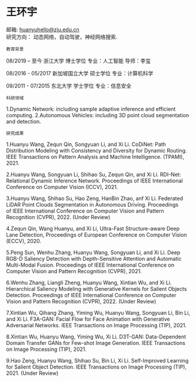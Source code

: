 # 王环宇 
邮箱: huanyuhello@zju.edu.cn	&nbsp;    	
研究方向： 动态网络，自动驾驶，神经网络搜索.

	教育背景
08/2019 – 至今	浙江大学 	博士学位
	专业：人工智能   导师：李玺

08/2016 - 05/2017	新加坡国立大学	硕士学位
	专业：计算机科学

09/2011 - 07/2015	东北大学	学士学位
	专业：信息安全

    科研领域
1.Dynamic Network: including sample adaptive inference and efficient computing.
2.Autonomous Vehicles: including 3D point cloud segmentation and detection.

    研究成果
1.Huanyu Wang, Zequn Qin, Songyuan Li, and Xi Li. CoDiNet: Path Distribution Modeling with Consistency and Diversity for Dynamic Routing. IEEE Transactions on Pattern Analysis and Machine Intelligence. (TPAMI), 2021. 

2.Huanyu Wang, Songyuan Li, Shihao Su, Zequn Qin, and Xi Li. RDI-Net: Relational Dynamic Inference Network. Proceedings of IEEE International Conference on Computer Vision (ICCV), 2021. 

3.Huanyu Wang, Shihao Su, Hao Zeng, HanBin Zhao, anf Xi Li. Federated LiDAR Point Clouds Segmentation in Autonomous Driving. Proceedings of IEEE International Conference on Computer Vision and Pattern Recognition (CVPR), 2022. (Under Review)

4.Zequn Qin, Wang Huanyu, and Xi Li, Ultra-Fast Structure-aware Deep Lane Detection, Proceedings of European Conference on Computer Vision (ECCV), 2020. 

5.Peng Sun, Wenhu Zhang, Huanyu Wang, Songyuan Li, and Xi Li. Deep RGB-D Saliency Detection with Depth-Sensitive Attention and Automatic Multi-Modal Fusion. Proceedings of IEEE International Conference on Computer Vision and Pattern Recognition (CVPR), 2021. 

6.Wenhu Zhang, Liangli Zheng, Huanyu Wang, Xintian Wu, and Xi Li.  Hierarchical Saliency Modeling with Generative Kernels for Salient Objects Detection. Proceedings of IEEE International Conference on Computer Vision and Pattern Recognition (CVPR), 2022. (Under Review)

7.Xintian Wu, Qihang Zhang, Yiming Wu, Huanyu Wang, Songyuan Li, Bin Li, and Xi Li. F3A-GAN: Facial Flow for Face Animation with Generative Adversarial Networks. IEEE Transactions on Image Processing (TIP), 2021.

8.Xintian Wu, Huanyu Wang, Yiming Wu, Xi Li. D3T-GAN: Data-Dependent Domain Transfer GANs for Few-shot Image Generation. IEEE Transactions on Image Processing (TIP), 2021. 

9.Hao Zeng, Huanyu Wang, Shihao Su, Bin Li, Xi Li. Self-Improved Learning for Salient Object Detection. IEEE Transactions on Image Processing (TIP), 2021. (Under Review)
	
